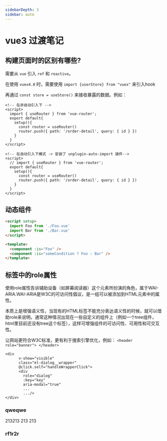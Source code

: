 ```yaml
---
sidebarDepth: 3
sidebar: auto
---
```


# vue3 过渡笔记

## **构建页面时的区别有哪些?**
需要从 `vue` 引入 `ref` 和 `reactive`。

在使用 `vuex4.0` 时，需要使用 `import {userStore} from "vuex"` 来引入hook

再通过 `const store = useStore()` 来接收暴露的数据。例如：

``` vue {3,6-7,14}
<!-- 在非自动引入下 -->
<script>
  import { useRouter } from 'vue-router';
  export default{
    setup(){
      const router = useRouter()
      router.push({ path: '/order-detail', query: { id } })
    }
  }
</script>

<!-- 在自动引入下模式 -> 安装了 unplugin-auto-import 插件-->
<script>
  // import { useRouter } from 'vue-router'; 
  export default{
    setup(){
      const router = useRouter()
      router.push({ path: '/order-detail', query: { id } })
    }
  }
</script>
```
## **动态组件**
``` html
<script setup>
  import Foo from './Foo.vue'
  import Bar from './Bar.vue'
</script>

<template>
  <component :is="Foo" />
  <component :is="someCondition ? Foo : Bar" />
</template>

```


## **标签中的role属性**


使用role属性告诉辅助设备（如屏幕阅读器）这个元素所扮演的角色，属于WAI-ARIA.WAI-ARIA是W3C的可访问性倡议，是一组可以被添加到HTML元素中的属性。

本质上是增强语义性，当现有的HTML标签不能充分表达语义性的时候，就可以借助role来说明。通常这种情况出现在一些自定义的组件上（例如一个tree组件，html里目前还没有tree这个标签），这样可增强组件的可访问性、可用性和可交互性。

让网站更符合W3C标准，更有利于搜索引擎优化，例如：
`<header role="banner"> </header>`


```vue {6}
<div
      v-show="visible"
      class="el-dialog__wrapper"
      @click.self="handleWrapperClick">
      <div
        role="dialog"
        :key="key"
        aria-modal="true"
        ...
        .../>
</div>
```
### qweqwe

213213
213
213
### rf1r2r
